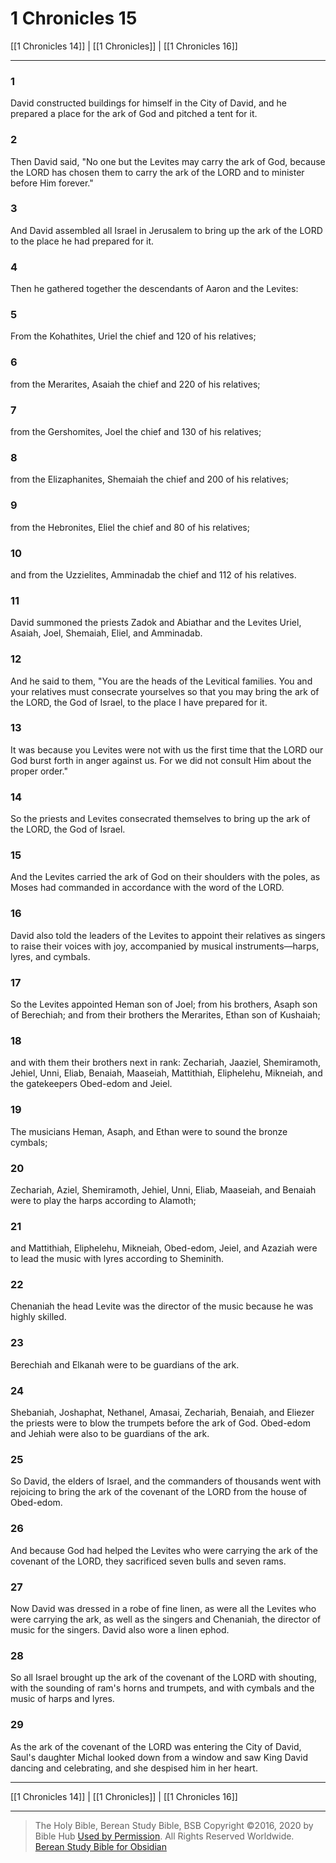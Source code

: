 # 1 Chronicles 15

[[1 Chronicles 14]] | [[1 Chronicles]] | [[1 Chronicles 16]]

---

### 1
David constructed buildings for himself in the City of David, and he prepared a place for the ark of God and pitched a tent for it.

### 2
Then David said, "No one but the Levites may carry the ark of God, because the LORD has chosen them to carry the ark of the LORD and to minister before Him forever."

### 3
And David assembled all Israel in Jerusalem to bring up the ark of the LORD to the place he had prepared for it.

### 4
Then he gathered together the descendants of Aaron and the Levites:

### 5
From the Kohathites, Uriel the chief and 120 of his relatives;

### 6
from the Merarites, Asaiah the chief and 220 of his relatives;

### 7
from the Gershomites, Joel the chief and 130 of his relatives;

### 8
from the Elizaphanites, Shemaiah the chief and 200 of his relatives;

### 9
from the Hebronites, Eliel the chief and 80 of his relatives;

### 10
and from the Uzzielites, Amminadab the chief and 112 of his relatives.

### 11
David summoned the priests Zadok and Abiathar and the Levites Uriel, Asaiah, Joel, Shemaiah, Eliel, and Amminadab.

### 12
And he said to them, "You are the heads of the Levitical families. You and your relatives must consecrate yourselves so that you may bring the ark of the LORD, the God of Israel, to the place I have prepared for it.

### 13
It was because you Levites were not with us the first time that the LORD our God burst forth in anger against us. For we did not consult Him about the proper order."

### 14
So the priests and Levites consecrated themselves to bring up the ark of the LORD, the God of Israel.

### 15
And the Levites carried the ark of God on their shoulders with the poles, as Moses had commanded in accordance with the word of the LORD.

### 16
David also told the leaders of the Levites to appoint their relatives as singers to raise their voices with joy, accompanied by musical instruments—harps, lyres, and cymbals.

### 17
So the Levites appointed Heman son of Joel; from his brothers, Asaph son of Berechiah; and from their brothers the Merarites, Ethan son of Kushaiah;

### 18
and with them their brothers next in rank: Zechariah, Jaaziel, Shemiramoth, Jehiel, Unni, Eliab, Benaiah, Maaseiah, Mattithiah, Eliphelehu, Mikneiah, and the gatekeepers Obed-edom and Jeiel.

### 19
The musicians Heman, Asaph, and Ethan were to sound the bronze cymbals;

### 20
Zechariah, Aziel, Shemiramoth, Jehiel, Unni, Eliab, Maaseiah, and Benaiah were to play the harps according to Alamoth;

### 21
and Mattithiah, Eliphelehu, Mikneiah, Obed-edom, Jeiel, and Azaziah were to lead the music with lyres according to Sheminith.

### 22
Chenaniah the head Levite was the director of the music because he was highly skilled.

### 23
Berechiah and Elkanah were to be guardians of the ark.

### 24
Shebaniah, Joshaphat, Nethanel, Amasai, Zechariah, Benaiah, and Eliezer the priests were to blow the trumpets before the ark of God. Obed-edom and Jehiah were also to be guardians of the ark.

### 25
So David, the elders of Israel, and the commanders of thousands went with rejoicing to bring the ark of the covenant of the LORD from the house of Obed-edom.

### 26
And because God had helped the Levites who were carrying the ark of the covenant of the LORD, they sacrificed seven bulls and seven rams.

### 27
Now David was dressed in a robe of fine linen, as were all the Levites who were carrying the ark, as well as the singers and Chenaniah, the director of music for the singers. David also wore a linen ephod.

### 28
So all Israel brought up the ark of the covenant of the LORD with shouting, with the sounding of ram's horns and trumpets, and with cymbals and the music of harps and lyres.

### 29
As the ark of the covenant of the LORD was entering the City of David, Saul's daughter Michal looked down from a window and saw King David dancing and celebrating, and she despised him in her heart.

---

[[1 Chronicles 14]] | [[1 Chronicles]] | [[1 Chronicles 16]]

---

> The Holy Bible, Berean Study Bible, BSB
> Copyright &copy;2016, 2020 by Bible Hub
> [Used by Permission](https://berean.bible/terms.htm). All Rights Reserved Worldwide.
> [Berean Study Bible for Obsidian](https://github.com/gapmiss/berean-study-bible-for-obsidian)

